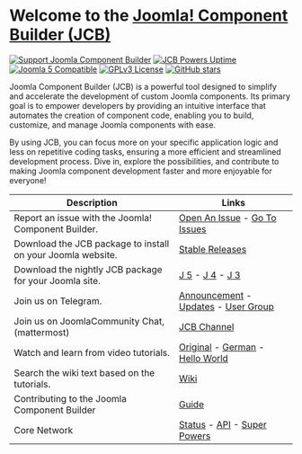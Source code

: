 # Welcome to the [Joomla! Component Builder (JCB)](https://git.vdm.dev/joomla/Component-Builder)

[![Support Joomla Component Builder](https://img.shields.io/badge/Donate-Joomla%20Component%20Builder-green.svg)](https://opencollective.com/joomla-component-builder/contribute/donation-15820/checkout?interval=month&amount=40&contributeAs=me) [![JCB Powers Uptime](https://status.vdm.dev/api/badge/25/uptime?labelPrefix=JCB+Powers+)](https://status.vdm.dev/status/jcb) [![Joomla 5 Compatible](https://img.shields.io/badge/Joomla-5.x%20Compatible-green.svg)](https://git.vdm.dev/joomla/pkg-component-builder/src/branch/5.x) [![GPLv3 License](https://img.shields.io/badge/License-GPLv2-blue.svg)](https://git.vdm.dev/joomla/Component-Builder/src/branch/5.x/LICENSE.txt) [![GitHub stars](https://img.shields.io/github/stars/vdm-io/Joomla-Component-Builder.svg?style=flat&label=Stars)](https://github.com/vdm-io/Joomla-Component-Builder/stargazers)

Joomla Component Builder (JCB) is a powerful tool designed to simplify and accelerate the development of custom Joomla
components. Its primary goal is to empower developers by providing an intuitive interface that automates the creation of
component code, enabling you to build, customize, and manage Joomla components with ease.

By using JCB, you can focus more on your specific application logic and less on repetitive coding tasks, ensuring a more
efficient and streamlined development process. Dive in, explore the possibilities, and contribute to making Joomla
component development faster and more enjoyable for everyone!

| Description                                                 | Links                                                                                                                                                                                                                                                                                   |
|-------------------------------------------------------------|-----------------------------------------------------------------------------------------------------------------------------------------------------------------------------------------------------------------------------------------------------------------------------------------|
| Report an issue with the Joomla! Component Builder.         | [Open An Issue](https://git.vdm.dev/joomla/Component-Builder/issues/new/choose) - [Go To Issues](https://git.vdm.dev/joomla/Component-Builder/issues)                                                                                                                                   |
| Download the JCB package to install on your Joomla website. | [Stable Releases](https://git.vdm.dev/joomla/pkg-component-builder/releases)                                                                                                                                                                                                            |
| Download the nightly JCB package for your Joomla site.      | [J 5](https://git.vdm.dev/joomla/pkg-component-builder/archive/5.x.zip) - [J 4](https://git.vdm.dev/joomla/pkg-component-builder/archive/4.x.zip) - [J 3](https://git.vdm.dev/joomla/pkg-component-builder/archive/3.x.zip)                                                             |
| Join us on Telegram.                                        | [Announcement](https://t.me/Joomla_component_builder) - [Updates](https://t.me/jcb_updates) - [User Group](https://t.me/jcb_group)                                                                                                                                                      |
| Join us on JoomlaCommunity Chat, (mattermost)               | [JCB Channel](https://joomlacommunity.cloud.mattermost.com/main/channels/jcb)                                                                                                                                                                                                           |
| Watch and learn from video tutorials.                       | [Original](https://www.youtube.com/playlist?list=PLQRGFI8XZ_wtGvPQZWBfDzzlERLQgpMRE) - [German](https://www.youtube.com/playlist?list=PLQRGFI8XZ_wu0tDFxJtZFwW7AxA4JHQV7) - [Hello World](https://www.youtube.com/watch?v=IQfsLYIeblk&list=PLQRGFI8XZ_wtGvPQZWBfDzzlERLQgpMRE&index=45) |
| Search the wiki text based on the tutorials.                | [Wiki](https://git.vdm.dev/joomla/Component-Builder/wiki)                                                                                                                                                                                                                               |
| Contributing to the Joomla Component Builder                | [Guide](https://git.vdm.dev/joomla/Component-Builder/src/branch/5.x/.github/CONTRIBUTING.md)                                                                                                                                                                                            |
| Core Network                                                | [Status](https://status.vdm.dev/status/jcb) - [API](https://api.joomlacomponentbuilder.com/v1/network/community/jcb) - [Super Powers](https://api.joomlacomponentbuilder.com/v1/network/community/jcb/super-powers)                                                                           |
